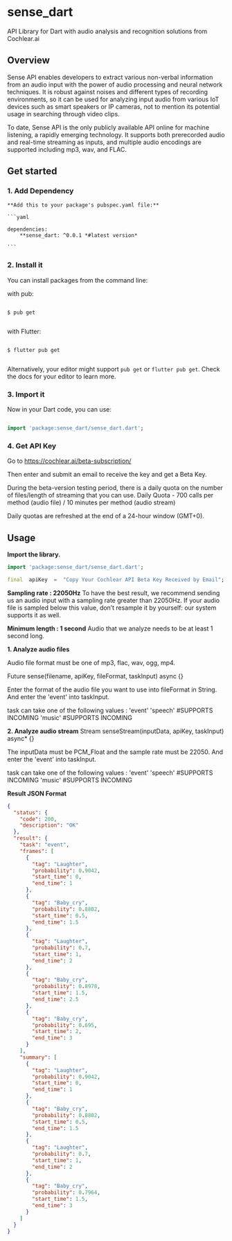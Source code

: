 ﻿# sense_dart

API Library for Dart with audio analysis and recognition solutions from Cochlear.ai

## Overview

Sense API enables developers to extract various non-verbal information from an audio input with the power of audio processing and neural network techniques. It is robust against noises and different types of recording environments, so it can be used for analyzing input audio from various IoT devices such as smart speakers or IP cameras, not to mention its potential usage in searching through video clips.

To date, Sense API is the only publicly available API online for machine listening, a rapidly emerging technology. It supports both prerecorded audio and real-time streaming as inputs, and multiple audio encodings are supported including mp3, wav, and FLAC.


## Get started

### 1. Add Dependency

	**Add this to your package's pubspec.yaml file:**
  
	```yaml

	dependencies:
		**sense_dart: ^0.0.1 *#latest version*
	
	```
	
### 2. Install it

You can install packages from the command line:

with pub:

```shell

$ pub get


```

with Flutter:

```shell

$ flutter pub get


```

Alternatively, your editor might support  `pub get`  or  `flutter pub get`. Check the docs for your editor to learn more.

### 3. Import it

Now in your Dart code, you can use:

```dart

import 'package:sense_dart/sense_dart.dart';

```

### 4. Get API Key

Go to https://cochlear.ai/beta-subscription/

Then enter and submit an email to receive the key and get a Beta Key.

During the beta-version testing period, there is a daily quota on the number of files/length of streaming that you can use.
Daily Quota - 
	 700 calls per method (audio file) / 10 minutes per method (audio stream)

Daily quotas are refreshed at the end of a 24-hour window (GMT+0).


## Usage

**Import the library.**
```dart
import 'package:sense_dart/sense_dart.dart';

final  apiKey  =  "Copy Your Cochlear API Beta Key Received by Email";
```
**Sampling rate : 22050Hz**
To have the best result, we recommend sending us an audio input with a sampling rate greater than 22050Hz.
If your audio file is sampled below this value, don’t resample it by yourself: our system supports it as well.

**Minimum length : 1 second**
Audio that we analyze needs to be at least 1 second long.


 **1. Analyze audio files**

Audio file format must be one of mp3, flac, wav, ogg, mp4.

Future<String>  sense(filename, apiKey, fileFormat, taskInput) async {}

Enter the format of the audio file you want to use into fileFormat in String.
And enter the 'event' into taskInput.

task  can take one of the following values :
	'event'
	'speech' #SUPPORTS INCOMING
	'music' #SUPPORTS INCOMING


**2. Analyze audio stream**
Stream<String>  senseStream(inputData, apiKey, taskInput) async* {}

The inputData must be PCM_Float and the sample rate must be 22050.
And enter the 'event' into taskInput.

task  can take one of the following values :
	'event'
	'speech' #SUPPORTS INCOMING
	'music' #SUPPORTS INCOMING


**Result JSON Format**
```json
{
  "status": {
    "code": 200,
    "description": "OK"
  },
  "result": {
    "task": "event",
    "frames": [
      {
        "tag": "Laughter",
        "probability": 0.9042,
        "start_time": 0,
        "end_time": 1
      },
      {
        "tag": "Baby_cry",
        "probability": 0.8802,
        "start_time": 0.5,
        "end_time": 1.5
      },
      {
        "tag": "Laughter",
        "probability": 0.7,
        "start_time": 1,
        "end_time": 2
      },
      {
        "tag": "Baby_cry",
        "probability": 0.8978,
        "start_time": 1.5,
        "end_time": 2.5
      },
      {
        "tag": "Baby_cry",
        "probability": 0.695,
        "start_time": 2,
        "end_time": 3
      }
    ],
    "summary": [
      {
        "tag": "Laughter",
        "probability": 0.9042,
        "start_time": 0,
        "end_time": 1
      },
      {
        "tag": "Baby_cry",
        "probability": 0.8802,
        "start_time": 0.5,
        "end_time": 1.5
      },
      {
        "tag": "Laughter",
        "probability": 0.7,
        "start_time": 1,
        "end_time": 2
      },
      {
        "tag": "Baby_cry",
        "probability": 0.7964,
        "start_time": 1.5,
        "end_time": 3
      }
    ]
  }
}
```

